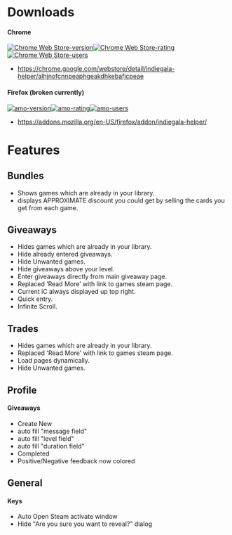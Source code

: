 

# Downloads
#### Chrome
[![Chrome Web Store-version](https://img.shields.io/chrome-web-store/v/alhjnofcnnpeaphgeakdhkebafjcpeae.svg?maxAge=2592000&style=flat-square)![Chrome Web Store-rating](https://img.shields.io/chrome-web-store/rating/alhjnofcnnpeaphgeakdhkebafjcpeae.svg?maxAge=2592000&style=flat-square)![Chrome Web Store-users](https://img.shields.io/chrome-web-store/d/alhjnofcnnpeaphgeakdhkebafjcpeae.svg?style=flat-square&label=users)](https://chrome.google.com/webstore/detail/indiegala-helper/alhjnofcnnpeaphgeakdhkebafjcpeae)
- https://chrome.google.com/webstore/detail/indiegala-helper/alhjnofcnnpeaphgeakdhkebafjcpeae

#### Firefox (broken currently)
[![amo-version](https://img.shields.io/amo/v/Indiegala-Helper.svg?style=flat-square)![amo-rating](https://img.shields.io/amo/rating/Indiegala-Helper.svg?style=flat-square)![amo-users](https://img.shields.io/amo/users/Indiegala-Helper.svg?style=flat-square)](https://addons.mozilla.org/en-US/firefox/addon/indiegala-helper/)
- https://addons.mozilla.org/en-US/firefox/addon/indiegala-helper/

# Features
## Bundles
- Shows games which are already in your library.
- displays APPROXIMATE discount you could get by selling the cards you get from each game.

## Giveaways
- Hides games which are already in your library.
- Hide already entered giveaways.
- Hide Unwanted games.
- Hide giveaways above your level.
- Enter giveaways directly from main giveaway page.
- Replaced ‘Read More’ with link to games steam page.
- Current iC always displayed up top right.
- Quick entry.
- Infinite Scroll.

## Trades
- Hides games which are already in your library.
- Replaced 'Read More' with link to games steam page.
- Load pages dynamically.
- Hide Unwanted games.

## Profile
#### Giveaways
- Create New
 - auto fill "message field"
 - auto fill "level field"
 - auto fill "duration field"
- Completed
 - Positive/Negative feedback now colored

## General
#### Keys
- Auto Open Steam activate window
- Hide "Are you sure you want to reveal?" dialog
